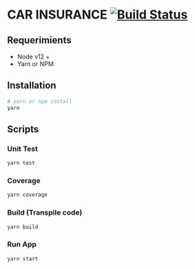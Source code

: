 # CAR INSURANCE [![Build Status](https://travis-ci.org/cleider87/car-insurance.svg?branch=master)](https://travis-ci.org/cleider87/car-insurance)

## Requerimients

* Node v12 +
* Yarn or NPM

## Installation

```sh
# yarn or npm install
yarn
```

## Scripts

### Unit Test

```sh
yarn test
```

### Coverage

```sh
yarn coverage
```

### Build (Transpile code)

```sh
yarn build
```

### Run App

```sh
yarn start
```
